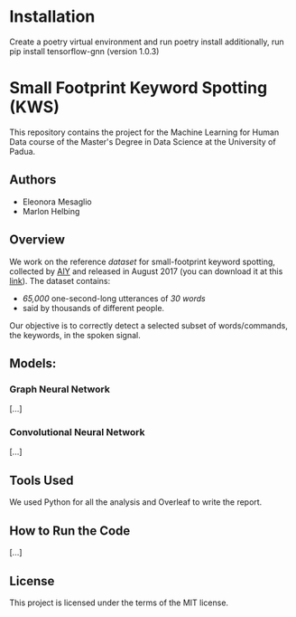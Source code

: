 # Installation

Create a poetry virtual environment and run poetry install
additionally, run pip install tensorflow-gnn (version 1.0.3)


# Small Footprint Keyword Spotting (KWS)

This repository contains the project for the Machine Learning for Human Data course of the Master's Degree in Data Science at the University of Padua.

## Authors

- Eleonora Mesaglio
- Marlon Helbing


## Overview

We work on the reference *dataset* for small-footprint keyword spotting, collected by [AIY](https://aiyprojects.withgoogle.com/) and released in August 2017 (you can download it at this [link](http://download.tensorflow.org/data/speech_commands_v0.02.tar.gz)). 
The dataset contains:
- *65,000* one-second-long utterances of *30 words*
- said by thousands of different people.

Our objective is to correctly detect a selected subset of words/commands, the keywords, in the spoken signal.


## Models:

### Graph Neural Network

[...]

### Convolutional Neural Network

[...]

## Tools Used
We used Python for all the analysis and Overleaf to write the report.

## How to Run the Code

[...]

## License
This project is licensed under the terms of the MIT license.

